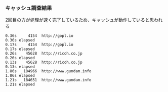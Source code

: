 ### キャッシュ調査結果
2回目の方が処理が速く完了しているため、キャッシュが動作していると思われる

```
0.36s     4154  http://gopl.io
0.36s elapsed
0.17s     4154  http://gopl.io
0.17s elapsed
0.26s    45628  http://ricoh.co.jp
0.26s elapsed
0.13s    45628  http://ricoh.co.jp
0.13s elapsed
1.86s   184966  http://www.gundam.info
1.86s elapsed
1.21s   184651  http://www.gundam.info
1.21s elapsed
```
